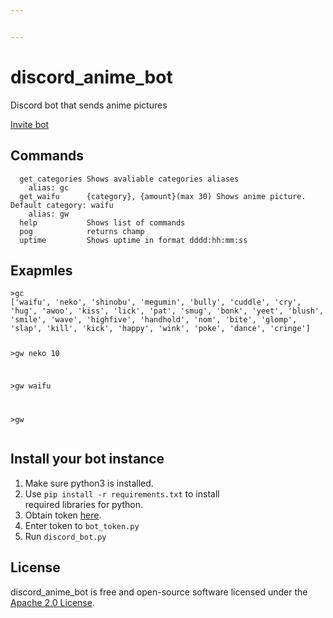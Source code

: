 ```yaml
---


---
```


<h1 id="discord_anime_bot">discord_anime_bot</h1>
<p>Discord bot that sends anime pictures</p>
<p><a href="https://discord.com/api/oauth2/authorize?client_id=885948354759106650&amp;permissions=0&amp;scope=bot">Invite bot</a></p>
<h2 id="commands">Commands</h2>
<pre><code>  get_categories Shows avaliable categories aliases
    alias: gc
  get_waifu      {category}, {amount}(max 30) Shows anime picture. Default category: waifu
    alias: gw
  help           Shows list of commands
  pog            returns champ 
  uptime         Shows uptime in format dddd:hh:mm:ss
</code></pre>
<h2 id="exapmles">Exapmles</h2>
<pre><code>&gt;gc
['waifu', 'neko', 'shinobu', 'megumin', 'bully', 'cuddle', 'cry', 'hug', 'awoo', 'kiss', 'lick', 'pat', 'smug', 'bonk', 'yeet', 'blush', 'smile', 'wave', 'highfive', 'handhold', 'nom', 'bite', 'glomp', 'slap', 'kill', 'kick', 'happy', 'wink', 'poke', 'dance', 'cringe']

&gt;gw neko 10

&gt;gw waifu

&gt;gw 
</code></pre>
<h2 id="install-your-bot-instance">Install your bot instance</h2>
<ol>
<li>Make sure python3 is installed.</li>
<li>Use <code>pip install -r requirements.txt</code> to install<br>
required libraries for python.</li>
<li>Obtain token <a href="https://discord.com/developers/applications">here</a>.</li>
<li>Enter token to <code>bot_token.py</code></li>
<li>Run <code>discord_bot.py</code></li>
</ol>
<h2 id="license">License</h2>
<p>discord_anime_bot is free and open-source software licensed under the <a href="https://github.com/create-go-app/cli/blob/master/LICENSE">Apache 2.0 License</a>.</p>

